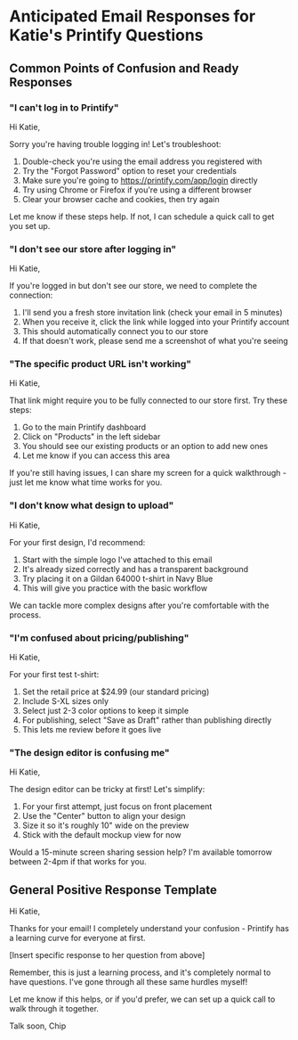 # Anticipated Email Responses for Katie's Printify Questions


## Common Points of Confusion and Ready Responses

### "I can't log in to Printify"

Hi Katie,

Sorry you're having trouble logging in! Let's troubleshoot:

1. Double-check you're using the email address you registered with
2. Try the "Forgot Password" option to reset your credentials
3. Make sure you're going to https://printify.com/app/login directly
4. Try using Chrome or Firefox if you're using a different browser
5. Clear your browser cache and cookies, then try again

Let me know if these steps help. If not, I can schedule a quick call to get you set up.

### "I don't see our store after logging in"

Hi Katie,

If you're logged in but don't see our store, we need to complete the connection:

1. I'll send you a fresh store invitation link (check your email in 5 minutes)
2. When you receive it, click the link while logged into your Printify account
3. This should automatically connect you to our store
4. If that doesn't work, please send me a screenshot of what you're seeing

### "The specific product URL isn't working"

Hi Katie,

That link might require you to be fully connected to our store first. Try these steps:

1. Go to the main Printify dashboard
2. Click on "Products" in the left sidebar
3. You should see our existing products or an option to add new ones
4. Let me know if you can access this area

If you're still having issues, I can share my screen for a quick walkthrough - just let me know what time works for you.

### "I don't know what design to upload"

Hi Katie,

For your first design, I'd recommend:

1. Start with the simple logo I've attached to this email
2. It's already sized correctly and has a transparent background
3. Try placing it on a Gildan 64000 t-shirt in Navy Blue
4. This will give you practice with the basic workflow

We can tackle more complex designs after you're comfortable with the process.

### "I'm confused about pricing/publishing"

Hi Katie,

For your first test t-shirt:

1. Set the retail price at $24.99 (our standard pricing)
2. Include S-XL sizes only
3. Select just 2-3 color options to keep it simple
4. For publishing, select "Save as Draft" rather than publishing directly
5. This lets me review before it goes live

### "The design editor is confusing me"

Hi Katie,

The design editor can be tricky at first! Let's simplify:

1. For your first attempt, just focus on front placement
2. Use the "Center" button to align your design
3. Size it so it's roughly 10" wide on the preview
4. Stick with the default mockup view for now

Would a 15-minute screen sharing session help? I'm available tomorrow between 2-4pm if that works for you.

## General Positive Response Template

Hi Katie,

Thanks for your email! I completely understand your confusion - Printify has a learning curve for everyone at first.

[Insert specific response to her question from above]

Remember, this is just a learning process, and it's completely normal to have questions. I've gone through all these same hurdles myself! 

Let me know if this helps, or if you'd prefer, we can set up a quick call to walk through it together.

Talk soon,
Chip 